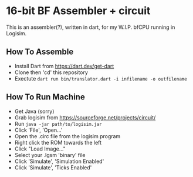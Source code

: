 # 16-bit BF Assembler + circuit
This is an assembler(?), written in dart, for my W.I.P. bfCPU running in Logisim.

## How To Assemble
- Install Dart from https://dart.dev/get-dart
- Clone then 'cd' this repository
- Exectute ```dart run bin/translator.dart -i infilename -o outfilename```


## How To Run Machine
- Get Java (sorry)
- Grab logisim from https://sourceforge.net/projects/circuit/
- Run ```java -jar path/to/logisim.jar```
- Click 'File', 'Open...'
- Open the .circ file from the logisim program
- Right click the ROM towards the left
- Click "Load Image..."
- Select your .lgsm 'binary' file
- Click 'Simulate', 'Simulation Enabled'
- Click 'Simulate', 'Ticks Enabled'
